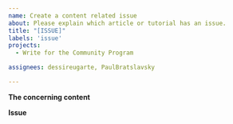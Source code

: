 ```yaml
---
name: Create a content related issue
about: Please explain which article or tutorial has an issue.
title: "[ISSUE]"
labels: 'issue'
projects: 
  - Write for the Community Program

assignees: dessireugarte, PaulBratslavsky

---
```


**The concerning content**
<!--
Hello 👋

Before you start, please make sure your issue is understandable and reproducible.
To make your issue readable make sure you use valid Markdown syntax.

Please explain which article or tutorial has an issue.
-->

**Issue**
<!--
Describe the issue
-->
